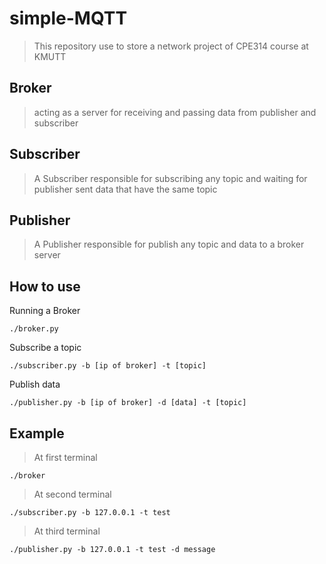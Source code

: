 # simple-MQTT
> This repository use to store a network project of CPE314 course at KMUTT 
## Broker
> acting as a server for receiving and passing data from publisher and subscriber
## Subscriber
> A Subscriber responsible for subscribing any topic and waiting for publisher sent data that have the same topic
## Publisher
> A Publisher responsible for publish any topic and data to a broker server
## How to use
Running a Broker
```
./broker.py 
```
Subscribe a topic
```
./subscriber.py -b [ip of broker] -t [topic]
```
Publish data
```
./publisher.py -b [ip of broker] -d [data] -t [topic]
```
## Example
> At first terminal
```
./broker
```
> At second terminal
```
./subscriber.py -b 127.0.0.1 -t test
```
> At third terminal
```
./publisher.py -b 127.0.0.1 -t test -d message
```
